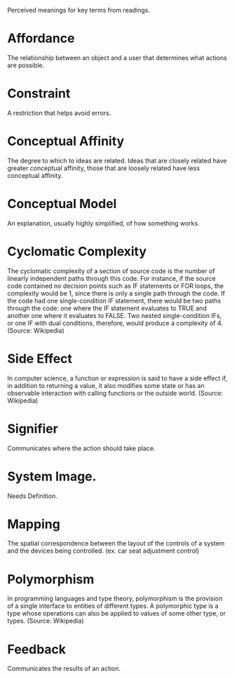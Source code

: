 Perceived meanings for key terms from readings.  

# Affordance
The relationship between an object and a user that determines what actions are possible. 

# Constraint 
A restriction that helps avoid errors.

# Conceptual Affinity
The degree to which to ideas are related.  Ideas that are closely related have greater conceptual affinity, those that are loosely related have less conceptual affinity.

# Conceptual Model 
An explanation, usually highly simplified, of how something works.

# Cyclomatic Complexity
The cyclomatic complexity of a section of source code is the number of linearly independent paths through this code. For instance, if the source code contained no decision points such as IF statements or FOR loops, the complexity would be 1, since there is only a single path through the code. If the code had one single-condition IF statement, there would be two paths through the code: one where the IF statement evaluates to TRUE and another one where it evaluates to FALSE. Two nested single-condition IFs, or one IF with dual conditions, therefore, would produce a complexity of 4. (Source: Wikipedia)

# Side Effect
In computer science, a function or expression is said to have a side effect if, in addition to returning a value, it also modifies some state or has an observable interaction with calling functions or the outside world. (Source: Wikipedia)

# Signifier 
Communicates where the action should take place.

# System Image. 
Needs Definition.

# Mapping 
The spatial correspondence between the layout of the controls of a system and the devices being controlled. (ex. car seat adjustment control)

# Polymorphism
In programming languages and type theory, polymorphism is the provision of a single interface to entities of different types. A polymorphic type is a type whose operations can also be applied to values of some other type, or types. (Source: Wikipedia)

# Feedback 
Communicates the results of an action.
